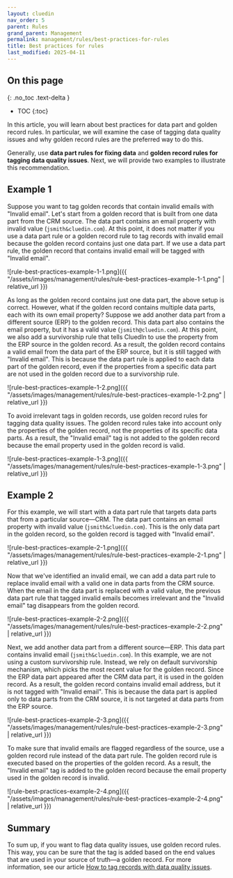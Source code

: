 ```yaml
---
layout: cluedin
nav_order: 5
parent: Rules
grand_parent: Management
permalink: management/rules/best-practices-for-rules
title: Best practices for rules
last_modified: 2025-04-11
---
```

## On this page
{: .no_toc .text-delta }
- TOC
{:toc}

In this article, you will learn about best practices for data part and golden record rules. In particular, we will examine the case of tagging data quality issues and why golden record rules are the preferred way to do this.

Generally, use **data part rules for fixing data** and **golden record rules for tagging data quality issues**. Next, we will provide two examples to illustrate this recommendation.

## Example 1

Suppose you want to tag golden records that contain invalid emails with "Invalid email". Let's start from a golden record that is built from one data part from the CRM source. The data part contains an email property with invalid value (`jsmith&cluedin.com`). At this point, it does not matter if you use a data part rule or a golden record rule to tag records with invalid email because the golden record contains just one data part. If we use a data part rule, the golden record that contains invalid email will be tagged with "Invalid email".

![rule-best-practices-example-1-1.png]({{ "/assets/images/management/rules/rule-best-practices-example-1-1.png" | relative_url }})

As long as the golden record contains just one data part, the above setup is correct. However, what if the golden record contains multiple data parts, each with its own email property? Suppose we add another data part from a different source (ERP) to the golden record. This data part also contains the email property, but it has a valid value (`jsmith@cluedin.com`). At this point, we also add a survivorship rule that tells CluedIn to use the property from the ERP source in the golden record. As a result, the golden record contains a valid email from the data part of the ERP source, but it is still tagged with "Invalid email". This is because the data part rule is applied to each data part of the golden record, even if the properties from a specific data part are not used in the golden record due to a survivorship rule.

![rule-best-practices-example-1-2.png]({{ "/assets/images/management/rules/rule-best-practices-example-1-2.png" | relative_url }})

To avoid irrelevant tags in golden records, use golden record rules for tagging data quality issues. The golden record rules take into account only the properties of the golden record, not the properties of its specific data parts. As a result, the "Invalid email" tag is not added to the golden record because the email property used in the golden record is valid. 

![rule-best-practices-example-1-3.png]({{ "/assets/images/management/rules/rule-best-practices-example-1-3.png" | relative_url }})

## Example 2

For this example, we will start with a data part rule that targets data parts that from a particular source—CRM. The data part contains an email property with invalid value (`jsmith&cluedin.com`). This is the only data part in the golden record, so the golden record is tagged with "Invalid email".

![rule-best-practices-example-2-1.png]({{ "/assets/images/management/rules/rule-best-practices-example-2-1.png" | relative_url }})

Now that we've identified an invalid email, we can add a data part rule to replace invalid email with a valid one in data parts from the CRM source. When the email in the data part is replaced with a valid value, the previous data part rule that tagged invalid emails becomes irrelevant and the "Invalid email" tag disappears from the golden record.

![rule-best-practices-example-2-2.png]({{ "/assets/images/management/rules/rule-best-practices-example-2-2.png" | relative_url }})

Next, we add another data part from a different source—ERP. This data part contains invalid email (`jsmith&cluedin.com`). In this example, we are not using a custom survivorship rule. Instead, we rely on default survivorship mechanism, which picks the most recent value for the golden record.  Since the ERP data part appeared after the CRM data part, it is used in the golden record. As a result, the golden record contains invalid email address, but it is not tagged with "Invalid email". This is because the data part is applied only to data parts from the CRM source, it is not targeted at data parts from the ERP source.

![rule-best-practices-example-2-3.png]({{ "/assets/images/management/rules/rule-best-practices-example-2-3.png" | relative_url }})

To make sure that invalid emails are flagged regardless of the source, use a golden record rule instead of the data part rule. The golden record rule is executed based on the properties of the golden record. As a result, the "Invalid email" tag is added to the golden record because the email property used in the golden record is invalid.

![rule-best-practices-example-2-4.png]({{ "/assets/images/management/rules/rule-best-practices-example-2-4.png" | relative_url }})

## Summary

To sum up, if you want to flag data quality issues, use golden record rules. This way, you can be sure that the tag is added based on the end values that are used in your source of truth—a golden record. For more information, see our article [How to tag records with data quality issues](/kb/how-to-tag-records-with-data-quality-issues).
